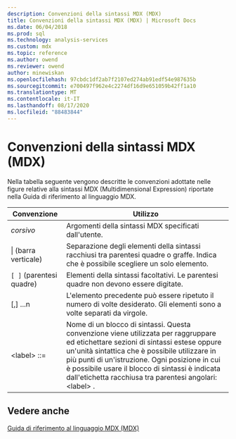 ```yaml
---
description: Convenzioni della sintassi MDX (MDX)
title: Convenzioni della sintassi MDX (MDX) | Microsoft Docs
ms.date: 06/04/2018
ms.prod: sql
ms.technology: analysis-services
ms.custom: mdx
ms.topic: reference
ms.author: owend
ms.reviewer: owend
author: minewiskan
ms.openlocfilehash: 97cbdc1df2ab7f2107ed274ab91edf54e987635b
ms.sourcegitcommit: e700497f962e4c2274df16d9e651059b42ff1a10
ms.translationtype: MT
ms.contentlocale: it-IT
ms.lasthandoff: 08/17/2020
ms.locfileid: "88483844"
---
```

# <a name="mdx-syntax-conventions-mdx"></a>Convenzioni della sintassi MDX (MDX)


  Nella tabella seguente vengono descritte le convenzioni adottate nelle figure relative alla sintassi MDX (Multidimensional Expression) riportate nella Guida di riferimento al linguaggio MDX.  
  
|Convenzione|Utilizzo|  
|----------------|-----------|  
|*corsivo*|Argomenti della sintassi MDX specificati dall'utente.|  
|&#124; (barra verticale)|Separazione degli elementi della sintassi racchiusi tra parentesi quadre o graffe. Indica che è possibile scegliere un solo elemento.|  
|`[ ]` (parentesi quadre)|Elementi della sintassi facoltativi. Le parentesi quadre non devono essere digitate.|  
|[,] ...n|L'elemento precedente può essere ripetuto il numero di volte desiderato. Gli elementi sono a volte separati da virgole.|  
|\<label> ::=|Nome di un blocco di sintassi. Questa convenzione viene utilizzata per raggruppare ed etichettare sezioni di sintassi estese oppure un'unità sintattica che è possibile utilizzare in più punti di un'istruzione. Ogni posizione in cui è possibile usare il blocco di sintassi è indicata dall'etichetta racchiusa tra parentesi angolari: \<label> .|  
  
## <a name="see-also"></a>Vedere anche  
 [Guida di riferimento al linguaggio MDX &#40;MDX&#41;](../mdx/mdx-language-reference-mdx.md)  
  
  

